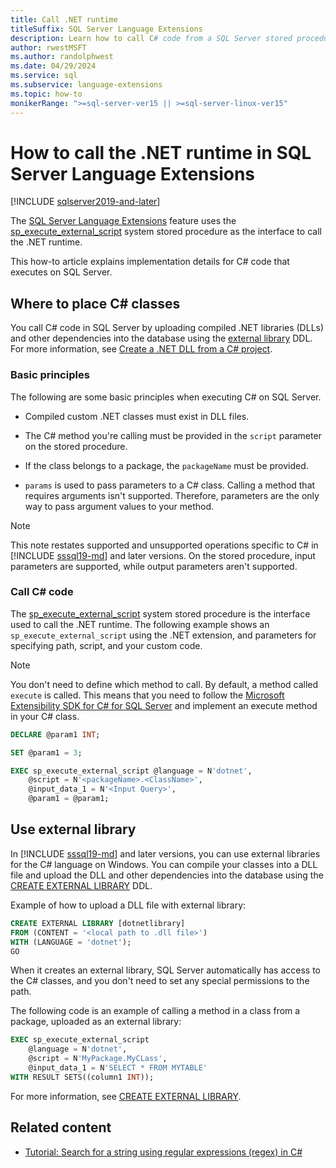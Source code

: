 ```yaml
---
title: Call .NET runtime
titleSuffix: SQL Server Language Extensions
description: Learn how to call C# code from a SQL Server stored procedures using SQL Server Language Extensions.
author: rwestMSFT
ms.author: randolphwest
ms.date: 04/29/2024
ms.service: sql
ms.subservice: language-extensions
ms.topic: how-to
monikerRange: ">=sql-server-ver15 || >=sql-server-linux-ver15"
---
```

# How to call the .NET runtime in SQL Server Language Extensions

[!INCLUDE [sqlserver2019-and-later](../../includes/applies-to-version/sqlserver2019-and-later.md)]

The [SQL Server Language Extensions](../language-extensions-overview.md) feature uses the [sp_execute_external_script](../../relational-databases/system-stored-procedures/sp-execute-external-script-transact-sql.md) system stored procedure as the interface to call the .NET runtime.

This how-to article explains implementation details for C# code that executes on SQL Server.

## Where to place C# classes

You call C# code in SQL Server by uploading compiled .NET libraries (DLLs) and other dependencies into the database using the [external library](#external-library) DDL. For more information, see [Create a .NET DLL from a C# project](create-a-c-sharp-library.md).

### Basic principles

The following are some basic principles when executing C# on SQL Server.

- Compiled custom .NET classes must exist in DLL files.

- The C# method you're calling must be provided in the `script` parameter on the stored procedure.

- If the class belongs to a package, the `packageName` must be provided.

- `params` is used to pass parameters to a C# class. Calling a method that requires arguments isn't supported. Therefore, parameters are the only way to pass argument values to your method.

> [!NOTE]  
> This note restates supported and unsupported operations specific to C# in [!INCLUDE [sssql19-md](../../includes/sssql19-md.md)] and later versions. On the stored procedure, input parameters are supported, while output parameters aren't supported.

### Call C# code

The [sp_execute_external_script](../../relational-databases/system-stored-procedures/sp-execute-external-script-transact-sql.md) system stored procedure is the interface used to call the .NET runtime. The following example shows an `sp_execute_external_script` using the .NET extension, and parameters for specifying path, script, and your custom code.

> [!NOTE]  
> You don't need to define which method to call. By default, a method called `execute` is called. This means that you need to follow the [Microsoft Extensibility SDK for C# for SQL Server](extensibility-sdk-c-sharp-sql-server.md) and implement an execute method in your C# class.

```sql
DECLARE @param1 INT;

SET @param1 = 3;

EXEC sp_execute_external_script @language = N'dotnet',
    @script = N'<packageName>.<ClassName>',
    @input_data_1 = N'<Input Query>',
    @param1 = @param1;
```

## <a id="external-library"></a> Use external library

In [!INCLUDE [sssql19-md](../../includes/sssql19-md.md)] and later versions, you can use external libraries for the C# language on Windows. You can compile your classes into a DLL file and upload the DLL and other dependencies into the database using the [CREATE EXTERNAL LIBRARY](../../t-sql/statements/create-external-library-transact-sql.md) DDL.

Example of how to upload a DLL file with external library:

```sql
CREATE EXTERNAL LIBRARY [dotnetlibrary]
FROM (CONTENT = '<local path to .dll file>')
WITH (LANGUAGE = 'dotnet');
GO
```

When it creates an external library, SQL Server automatically has access to the C# classes, and you don't need to set any special permissions to the path.

The following code is an example of calling a method in a class from a package, uploaded as an external library:

```sql
EXEC sp_execute_external_script
    @language = N'dotnet',
    @script = N'MyPackage.MyCLass',
    @input_data_1 = N'SELECT * FROM MYTABLE'
WITH RESULT SETS((column1 INT));
```

For more information, see [CREATE EXTERNAL LIBRARY](../../t-sql/statements/create-external-library-transact-sql.md).

## Related content

- [Tutorial: Search for a string using regular expressions (regex) in C#](../tutorials/search-for-string-using-regular-expressions-in-c-sharp.md)
